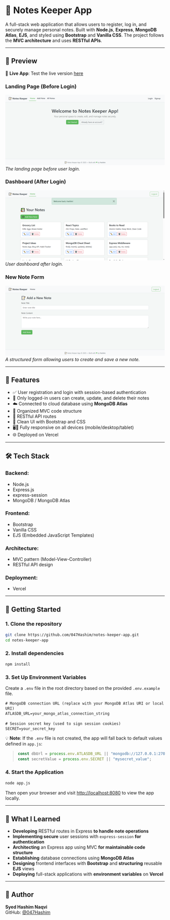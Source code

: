 # 📝 Notes Keeper App

A full-stack web application that allows users to register, log in, and securely manage personal notes. Built with **Node.js**, **Express**, **MongoDB Atlas**, **EJS**, and styled using **Bootstrap** and **Vanilla CSS**. The project follows the **MVC architecture** and uses **RESTful APIs**.

---

## 👀 Preview

🔗 **Live App**: Test the live version [here](https://notes-keeper-hashim.vercel.app)

### Landing Page (Before Login)  
![Notes Keeper Home (Before Login)](./screenshots/1Home(Before-login).png)  
*The landing page before user login.*

### Dashboard (After Login)  
![Notes Keeper Home (After Login)](./screenshots/2Home(After-login).png)  
*User dashboard after login.*

### New Note Form  
![Create Note Form](./screenshots/3create_note_form.png)  
*A structured form allowing users to create and save a new note.*


---

## 🚀 Features

- ✅ User registration and login with session-based authentication  
- 🔐 Only logged-in users can create, update, and delete their notes  
- ☁️ Connected to cloud database using **MongoDB Atlas**
- 📁 Organized MVC code structure  
- 🧠 RESTful API routes  
- 🎨 Clean UI with Bootstrap and CSS
- 🖥️📱 Fully responsive on all devices (mobile/desktop/tablet)
- 🌐 Deployed on Vercel

---

## 🛠️ Tech Stack

### Backend:
- Node.js  
- Express.js  
- express-session  
- MongoDB / MongoDB Atlas  

### Frontend:
- Bootstrap  
- Vanilla CSS  
- EJS (Embedded JavaScript Templates)  

### Architecture:
- MVC pattern (Model-View-Controller)  
- RESTful API design  

### Deployment:
- Vercel  

---

## 📁 Getting Started

### 1. Clone the repository

```bash
git clone https://github.com/047Hashim/notes-keeper-app.git
cd notes-keeper-app
```
### 2. Install dependencies
```bash
npm install
```

### 3. Set Up Environment Variables
Create a `.env` file in the root directory based on the provided `.env.example` file.
```env
# MongoDB connection URL (replace with your MongoDB Atlas URI or local URI)
ATLASDB_URL=your_mongo_atlas_connection_string

# Session secret key (used to sign session cookies)
SECRET=your_secret_key
```
💡 **Note**: If the `.env` file is not created, the app will fall back to default values defined in `app.js`:


> ```js
> const dbUrl = process.env.ATLASDB_URL || "mongodb://127.0.0.1:27017/test";
> const secretValue = process.env.SECRET || "mysecret_value";
> ```

### 4. Start the Application

```bash
node app.js
```
Then open your browser and visit [http://localhost:8080](http://localhost:8080) to view the app locally.

---

## 🧠 What I Learned

- **Developing** RESTful routes in Express **to handle note operations**
- **Implementing secure** user sessions with `express-session` **for authentication**
- **Architecting** an Express app using MVC **for maintainable code structure**
- **Establishing** database connections using **MongoDB Atlas**  
- **Designing** frontend interfaces with **Bootstrap** and **structuring** reusable **EJS** views  
- **Deploying** full-stack applications with **environment variables** on **Vercel**  

---

## 👤 Author

**Syed Hashim Naqvi**  
GitHub: [@047Hashim](https://github.com/047Hashim)





